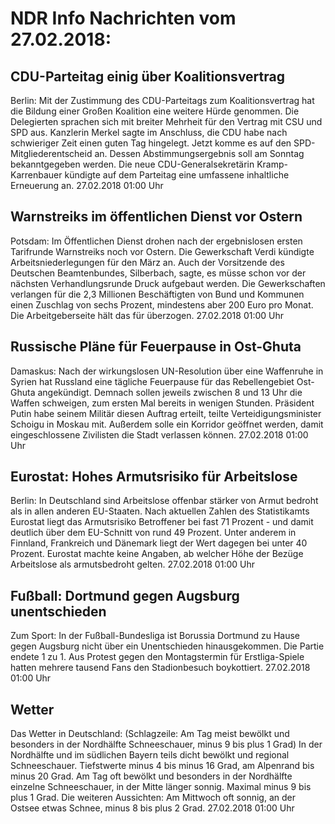 # NDR Info Nachrichten vom 27.02.2018:


## CDU-Parteitag einig über Koalitionsvertrag
Berlin: Mit der Zustimmung des CDU-Parteitags zum Koalitionsvertrag hat die Bildung einer Großen Koalition eine weitere Hürde genommen. Die Delegierten sprachen sich mit breiter Mehrheit für den Vertrag mit CSU und SPD aus. Kanzlerin Merkel sagte im Anschluss, die CDU habe nach schwieriger Zeit einen guten Tag hingelegt. Jetzt komme es auf den SPD-Mitgliederentscheid an. Dessen Abstimmungsergebnis soll am Sonntag bekanntgegeben werden. Die neue CDU-Generalsekretärin Kramp-Karrenbauer kündigte auf dem Parteitag eine umfassene inhaltliche Erneuerung an. 27.02.2018 01:00 Uhr 

## Warnstreiks im öffentlichen Dienst vor Ostern
Potsdam: Im Öffentlichen Dienst drohen nach der ergebnislosen ersten Tarifrunde Warnstreiks noch vor Ostern. Die Gewerkschaft Verdi kündigte Arbeitsniederlegungen für den März an. Auch der Vorsitzende des Deutschen Beamtenbundes, Silberbach, sagte, es müsse schon vor der nächsten Verhandlungsrunde Druck aufgebaut werden. Die Gewerkschaften verlangen für die 2,3 Millionen Beschäftigten von Bund und Kommunen einen Zuschlag von sechs Prozent, mindestens aber 200 Euro pro Monat. Die Arbeitgeberseite hält das für überzogen. 27.02.2018 01:00 Uhr 

## Russische Pläne für Feuerpause in Ost-Ghuta
Damaskus: Nach der wirkungslosen UN-Resolution über eine Waffenruhe in Syrien hat Russland eine tägliche Feuerpause für das Rebellengebiet Ost-Ghuta angekündigt. Demnach sollen jeweils zwischen 8 und 13 Uhr die Waffen schweigen, zum ersten Mal bereits in wenigen Stunden. Präsident Putin habe seinem Militär diesen Auftrag erteilt, teilte Verteidigungsminister Schoigu in Moskau mit. Außerdem solle ein Korridor geöffnet werden, damit eingeschlossene Zivilisten die Stadt verlassen können. 27.02.2018 01:00 Uhr 

## Eurostat: Hohes Armutsrisiko für Arbeitslose
Berlin:	In Deutschland sind Arbeitslose offenbar stärker von Armut bedroht als in allen anderen EU-Staaten. Nach aktuellen Zahlen des Statistikamts Eurostat liegt das Armutsrisiko Betroffener bei fast 71 Prozent - und damit deutlich über dem EU-Schnitt von rund 49 Prozent. Unter anderem in Finnland, Frankreich und Dänemark liegt der Wert dagegen bei unter 40 Prozent. Eurostat machte keine Angaben, ab welcher Höhe der Bezüge Arbeitslose als armutsbedroht gelten. 27.02.2018 01:00 Uhr 

## Fußball: Dortmund gegen Augsburg unentschieden
Zum Sport: In der Fußball-Bundesliga ist Borussia Dortmund zu Hause gegen Augsburg nicht über ein Unentschieden hinausgekommen. Die Partie endete 1 zu 1. Aus Protest gegen den Montagstermin für Erstliga-Spiele hatten mehrere tausend Fans den Stadionbesuch boykottiert. 27.02.2018 01:00 Uhr 

## Wetter
Das Wetter in Deutschland:
(Schlagzeile: Am Tag meist bewölkt und besonders in der Nordhälfte Schneeschauer, minus 9 bis plus 1 Grad) In der Nordhälfte und im südlichen Bayern teils dicht bewölkt und regional Schneeschauer. Tiefstwerte minus 4 bis minus 16 Grad, am Alpenrand bis minus 20 Grad. Am Tag oft bewölkt und besonders in der Nordhälfte einzelne Schneeschauer, in der Mitte länger sonnig. Maximal minus 9 bis plus 1 Grad. Die weiteren Aussichten: Am Mittwoch oft sonnig, an der Ostsee etwas Schnee, minus 8 bis plus 2 Grad. 27.02.2018 01:00 Uhr 
